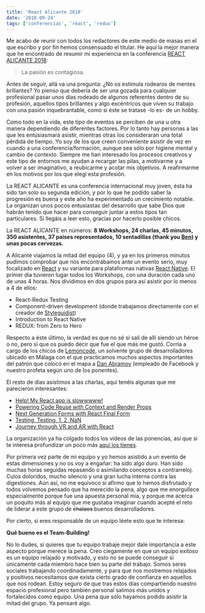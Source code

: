 ```yaml
---
title: 'React Alicante 2018'
date: '2018-09-24'
tags: ['conferencias', 'react', 'redux']
---
```


Me acabo de reunir con todos los redactores de este medio de masas en el que escribo y por fin hemos consensuado el titular. He aquí la mejor manera que he encontrado de resumir mi experiencia en la conferencia [REACT ALICANTE 2018](http://reactalicante.es/):

> La pasión es contagiosa.

Antes de seguir, allá va una pregunta: ¿No os estimula rodearos de mentes brillantes? Yo pienso que debería de ser una gozada para cualquier profesional pasar unos días rodeado de algunos referentes dentro de su profesión, aquellos tipos brillantes y algo excéntricos que viven su trabajo con una pasión inquebrantable, como si éste se tratase -lo es- de un hobby.

Como todo en la vida, este tipo de eventos se perciben de una u otra manera dependiendo de diferentes factores. Por lo tanto hay personas a las que les entusiasmará asistir, mientras otras los consideraran una total pérdida de tiempo. Yo soy de los que creen conveniente asistir de vez en cuando a una conferencia/formación, aunque sea sólo por higiene mental y cambio de contexto. Siempre me han interesado los procesos creativos y este tipo de entornos me ayudan a recargar las pilas, a motivarme y a volver a ser imaginativo, a reubicarme y acotar mis objetivos. A reafirmarme en los motivos por los que elegí esta profesión.

La REACT ALICANTE es una conferencia internacional muy joven, ésta ha sido tan solo su segunda edición, y por lo que he podido saber la progresión es buena y este año ha experimentado un crecimiento notable. La organizan unos pocos entusiastas del desarrollo que sabe Dios que habrán tenido que hacer para conseguir juntar a estos tipos tan particulares. Si llegáis a leer esto, gracias por hacerlo posible chicos.

La REACT ALICANTE en números: **8 Workshops, 24 charlas, 45 minutos, 350 asistentes, 37 países representados, 10 sentadillas (thank you [Ben](https://twitter.com/benmvp)) y unas pocas cervezas.**

A Alicante viajamos la mitad del equipo (4), y ya en los primeros minutos pudimos comprobar que nos encontrábamos ante un evento serio, muy focalizado en [React](https://reactjs.org/) y su variante para plataformas nativas [React Native](https://facebook.github.io/react-native/). El primer día tuvieron lugar todos los Workshops, con una duración cada uno de unas 4 horas. Nos dividimos en dos grupos para así asistir por lo menos a 4 de ellos:

- React-Redux Testing
- Component-driven development (donde trabajamos directamente con el creador de [Styleguidist](https://react-styleguidist.js.org/))
- Introduction to React Native
- REDUX: from Zero to Hero

Respecto a éste último, la verdad es que no sé si salí de allí siendo un héroe o no, pero sí que os puedo decir que fue el que más me gustó. Corría a cargo de los chicos de [Lemoncode](http://lemoncode.net/), un solvente grupo de desarrolladores ubicado en Málaga con el que practicamos muchos aspectos importantes del patrón que colocó en el mapa a [Dan Abramov](https://www.youtube.com/watch?v=nLF0n9SACd4) (empleado de Facebook y nuestro profeta según uno de los ponentes).

El resto de días asistimos a las charlas, aquí tenéis algunas que me parecieron interesantes:

- [Help! My React app is slowwwww!](https://www.youtube.com/watch?v=LBzJFcZsPBQ&t=6s)
- [Powering Code Reuse with Context and Render Props](https://www.youtube.com/watch?v=QhJLosk1Tw0&t=64s)
- [Next Generation Forms with React Final Form](https://www.youtube.com/watch?v=WoSzy-4mviQ&t=15s)
- [Testing, Testing, 1, 2, NaN](https://www.youtube.com/watch?v=WId8uq1FFEU)
- [Journey through VR and AR with React](https://www.youtube.com/watch?v=p_64YMcLuN0)

La organización ya ha colgado todos los vídeos de las ponencias, así que si te interesa profundizar un poco más [aquí los tienes](https://www.youtube.com/watch?v=XccElbMiWto&list=PLd7nkr8mN0sVTbT644oHYDfWF6G0GwhiX).

Por primera vez parte de mi equipo y yo hemos asistido a un evento de estas dimensiones y no os voy a engañar: ha sido algo duro. Han sido muchas horas seguidas repasando o asimilando conceptos a contrarreloj. Culos doloridos, mucho silencio y una gran lucha interna contra las digestiones. Aún así, no me equivoco si afirmo que lo hemos disfrutado y todos volvemos pensado que ha merecido la pena, algo que me enorgullece especialmente porque fue una apuesta personal mía, y porque me acerca un poquito más al equipo que me gustaba imaginar cuando acepté el reto de liderar a este grupo de ~~chalaos~~ buenos desarrolladores.

Por cierto, si eres responsable de un equipo léete esto que te interesa:

**Qué bueno es el Team-Building!**

No lo dudes, si quieres que tu equipo trabaje mejor dale importancia a este aspecto porque merece la pena. Creo ciegamente en que un equipo exitoso es un equipo relajado y motivado, y esto no se puede conseguir si únicamente cada miembro hace bien su parte del trabajo. Somos seres sociales trabajando coordinadamente, y para que nos mostremos relajados y positivos necesitamos que exista cierto grado de confianza en aquellos que nos rodean. Estoy seguro de que tras estos días compartiendo nuestro espacio profesional pero también personal salimos más unidos y fortalecidos como equipo. Una pena que sólo hayamos podido asistir la mitad del grupo. Ya pensaré algo.
